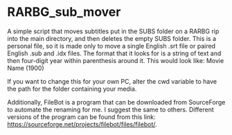 # RARBG_sub_mover
A simple script that moves subtitles put in the SUBS folder on a RARBG rip into the main directory, and then deletes the empty SUBS folder. This is a personal file, so it is made only to move a single English .srt file or paired English .sub and .idx files. The format that it looks for is a string of text and then four-digit year within parenthesis around it. This would look like: Movie Name (1900)

If you want to change this for your own PC, alter the cwd variable to have the path for the folder containing your media. 

Additionally, FileBot is a program that can be downloaded from SourceForge to automate the renaming for me. I suggest the same to others. Different versions of the program can be found from this link: https://sourceforge.net/projects/filebot/files/filebot/. 
